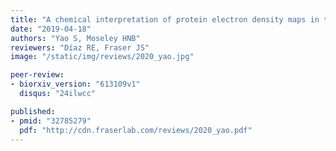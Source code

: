 ```yaml
---
title: "A chemical interpretation of protein electron density maps in the worldwide protein data bank"
date: "2019-04-18"
authors: "Yao S, Moseley HNB"
reviewers: "Díaz RE, Fraser JS"
image: "/static/img/reviews/2020_yao.jpg"

peer-review:
- biorxiv_version: "613109v1"
  disqus: "24ilwcc"

published:
- pmid: "32785279"
  pdf: "http://cdn.fraserlab.com/reviews/2020_yao.pdf"
---
```


